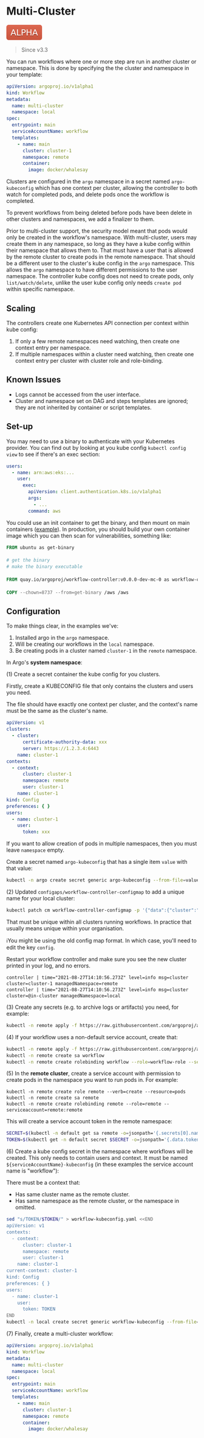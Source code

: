 # Multi-Cluster

![alpha](assets/alpha.svg)

> Since v3.3

You can run workflows where one or more step are run in another cluster or namespace. This is done by specifying the the
cluster and namespace in your template:

```yaml
apiVersion: argoproj.io/v1alpha1
kind: Workflow
metadata:
  name: multi-cluster
  namespace: local
spec:
  entrypoint: main
  serviceAccountName: workflow
  templates:
    - name: main
      cluster: cluster-1
      namespace: remote
      container:
        image: docker/whalesay
```

Clusters are configured in the `argo` namespace in a secret named `argo-kubeconfig` which has one context per cluster,
allowing the controller to both watch for completed pods, and delete pods once the workflow is completed.

To prevent workflows from being deleted before pods have been delete in other clusters and namespaces, we add a
finalizer to them.

Prior to multi-cluster support, the security model meant that pods would only be created in the workflow's namespace.
With multi-cluster, users may create them in any namespace, so long as they have a kube config within their namespace
that allows them to. That must have a user that is allowed by the remote cluster to create pods in the remote namespace.
That should be a different user to the cluster's kube config in the `argo` namespace. This allows the `argo` namespace
to have different permissions to the user namespace. The controller kube config does not need to create pods,
only `list/watch/delete`, unlike the user kube config only needs `create pod` within specific namespace.

## Scaling

The controllers create one Kubernetes API connection per context within kube config:

1. If only a few remote namespaces need watching, then create one context entry per namespace.
1. If multiple namespaces within a cluster need watching, then create one context entry per cluster with cluster role
   and role-binding.

## Known Issues

* Logs cannot be accessed from the user interface.
* Cluster and namespace set on DAG and steps templates are ignored; they are not inherited by container or script
  templates.

## Set-up

You may need to use a binary to authenticate with your Kubernetes provider. You can find out by looking at you kube
config `kubectl config view` to see if there's an exec section:

```yaml
users:
  - name: arn:aws:eks:...
    user:
      exec:
        apiVersion: client.authentication.k8s.io/v1alpha1
        args:
          - ...
        command: aws
```

You could use an init container to get the binary, and then mount on main
containers ([example](https://github.com/argoproj/argo-workflows/issues/3523#issuecomment-907857660)). In production,
you should build your own container image which you can then scan for vulnerabilities, something like:

```Dockerfile
FROM ubuntu as get-binary

# get the binary
# make the binary executable 

FROM quay.io/argoproj/workflow-controller:v0.0.0-dev-mc-0 as workflow-controller

COPY --chown=8737 --from=get-binary /aws /aws
```

## Configuration

To make things clear, in the examples we've:

1. Installed argo in the `argo` namespace.
2. Will be creating our workflows in the `local` namespace.
3. Be creating pods in a cluster named `cluster-1` in the `remote` namespace.

In Argo's **system namespace**:

(1) Create a secret container the kube config for you clusters.

Firstly, create a KUBECONFIG file that only contains the clusters and users you need.

The file should have exactly one context per cluster, and the context's name must be the same as the cluster's name.

```yaml
apiVersion: v1
clusters:
  - cluster:
      certificate-authority-data: xxx
      server: https://1.2.3.4:6443
    name: cluster-1
contexts:
  - context:
      cluster: cluster-1
      namespace: remote
      user: cluster-1
    name: cluster-1
kind: Config
preferences: { }
users:
  - name: cluster-1
    user:
      token: xxx
```

If you want to allow creation of pods in multiple namespaces, then you must leave `namespace` empty.

Create a secret named `argo-kubeconfig` that has a single item `value` with that value:

```bash
kubectl -n argo create secret generic argo-kubeconfig --from-file=value=argo-kubeconfig.yaml
```

(2) Updated `configaps/workflow-controller-configmap` to add a unique name for your local cluster:

```bash
kubectl patch cm workflow-controller-configmap -p '{"data":{"cluster":"main"}}'
```

That must be unique within all clusters running workflows. In practice that usually means unique within your
organisation.

ℹYou might be using the old config map format. In which case, you'll need to edit the key `config`.

Restart your workflow controller and make sure you see the new cluster printed in your log, and no errors.

```
controller | time="2021-08-27T14:10:56.273Z" level=info msg=cluster cluster=cluster-1 managedNamespace=remote
controller | time="2021-08-27T14:10:56.273Z" level=info msg=cluster cluster=@in-cluster managedNamespace=local
```

(3) Create any secrets (e.g. to archive logs or artifacts) you need, for example:

```bash
kubectl -n remote apply -f https://raw.githubusercontent.com/argoproj/argo-workflows/master/manifests/quick-start/base/minio/my-minio-cred-secret.yaml
```

(4) If your workflow uses a non-default service account, create that:

```bash
kubectl -n remote apply -f https://raw.githubusercontent.com/argoproj/argo-workflows/master/manifests/quick-start/base/workflow-role.yaml
kubectl -n remote create sa workflow
kubectl -n remote create rolebinding workflow --role=workflow-role --serviceaccount=remote:workflow
```

(5) In the **remote cluster**, create a service account with permission to create pods in the namespace you want to run
pods in. For example:

```
kubectl -n remote create role remote --verb=create --resource=pods 
kubectl -n remote create sa remote
kubectl -n remote create rolebinding remote --role=remote --serviceaccount=remote:remote
```

This will create a service account token in the remote namespace:

```bash
SECRET=$(kubectl -n default get sa remote -o=jsonpath='{.secrets[0].name}')
TOKEN=$(kubectl get -n default secret $SECRET -o=jsonpath='{.data.token}' | base64 --decode)
```

(6) Create a kube config secret in the namespace where workflows will be created. This only needs to contain users and
context. It must be named `${serviceAccountName}-kubeconfig` (in these examples the service account name is "workflow"): 

There must be a context that:

* Has same cluster name as the remote cluster.
* Has same namespace as the remote cluster, or the namespace in omitted.

```bash
sed "s/TOKEN/$TOKEN/" > workflow-kubeconfig.yaml <<END
apiVersion: v1
contexts:
  - context:
      cluster: cluster-1
      namespace: remote
      user: cluster-1
    name: cluster-1
current-context: cluster-1
kind: Config
preferences: { }
users:
  - name: cluster-1
    user:
      token: TOKEN
END
kubectl -n local create secret generic workflow-kubeconfig --from-file=value=workflow-kubeconfig.yaml
```

(7) Finally, create a multi-cluster workflow:

```yaml
apiVersion: argoproj.io/v1alpha1
kind: Workflow
metadata:
  name: multi-cluster
  namespace: local
spec:
  entrypoint: main
  serviceAccountName: workflow
  templates:
    - name: main
      cluster: cluster-1
      namespace: remote
      container:
        image: docker/whalesay
```
